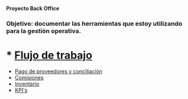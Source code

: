 #### Proyecto Back Office

### Objetivo: documentar las herramientas que estoy utilizando para la gestión operativa.

# * [Flujo de trabajo](https://github.com/alessandro-baldo/back-office/blob/main/flujo_planillas.md)

- [Pago de proveedores y conciliación](https://github.com/alessandro-baldo/back-office/blob/main/Proyecto_Back_Office_Pago%20de%20proveedores.md)
- [Comisiones](https://github.com/alessandro-baldo/back-office/blob/main/Proyecto_Back_Office_Comisiones.md)
- [Inventario](https://github.com/alessandro-baldo/back-office/blob/main/Proyecto_Back_Office_Stock.md)
- [KPI's](https://github.com/alessandro-baldo/back-office/blob/main/kpis.md)
